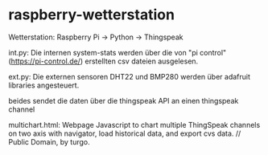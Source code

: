 # raspberry-wetterstation
Wetterstation: Raspberry Pi -> Python -> Thingspeak

int.py: Die internen system-stats  werden über die von "pi control" (https://pi-control.de/) erstellten csv dateien ausgelesen.


ext.py: Die externen sensoren DHT22 und BMP280 werden über adafruit libraries angesteuert.

beides sendet die daten über die thingspeak API an einen thingspeak channel


multichart.html:  Webpage Javascript to chart multiple ThingSpeak channels on two axis with navigator, load historical data, and export cvs data. // Public Domain, by turgo.
